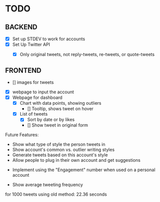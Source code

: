 

# TODO
## BACKEND
- [x] Set up STDEV to work for accounts
- [x] Set Up Twitter API
	- [x] Only original tweets, not reply-tweets, re-tweets, or quote-tweets


## FRONTEND
- [] images for tweets
- [x] webpage to input the account
- [x] Webpage for dashboard
	- [x] Chart with data points, showing outliers
		- [] Tooltip, shows tweet on hover
	- [x] List of tweets
		- [x] Sort by date or by likes
		- [] Show tweet in original form



Future Features:
- Show what type of style the person tweets in
- Show account's common vs. outlier writing styles
- Generate tweets based on this account's style
- Allow people to plug in their own account and get suggestions
 + Implement using the "Engagement" number when used on a personal account
- Show average tweeting frequency


for 1000 tweets using old method: 22.36 seconds